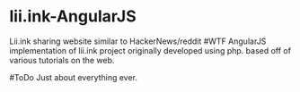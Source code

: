 # lii.ink-AngularJS
Lii.ink sharing website similar to HackerNews/reddit
#WTF
AngularJS implementation of lii.ink project originally developed using php. based off of various tutorials on the web.

#ToDo
Just about everything ever.
